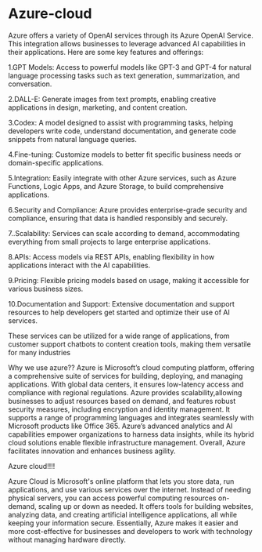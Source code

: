 # Azure-cloud 
  Azure offers a variety of OpenAI services through its Azure OpenAI Service. This integration allows businesses to leverage advanced AI capabilities in their applications. Here are some key features and offerings:

   1.GPT Models: 
  Access to powerful models like GPT-3 and GPT-4 for natural language processing tasks such as text generation, summarization, and conversation.

  2.DALL-E: 
  Generate images from text prompts, enabling creative applications in design, marketing, and content creation.

  3.Codex: 
  A model designed to assist with programming tasks, helping developers write code, understand documentation, and generate code snippets from natural language queries.

  4.Fine-tuning: 
  Customize models to better fit specific business needs or domain-specific applications.

  5.Integration: 
  Easily integrate with other Azure services, such as Azure Functions, Logic Apps, and Azure Storage, to build comprehensive applications.

  6.Security and Compliance: 
  Azure provides enterprise-grade security and compliance, ensuring that data is handled responsibly and securely.

  7..Scalability: 
  Services can scale according to demand, accommodating everything from small projects to large enterprise applications.

  8.APIs: 
  Access models via REST APIs, enabling flexibility in how applications interact with the AI capabilities.

  9.Pricing: 
  Flexible pricing models based on usage, making it accessible for various business sizes.

  10.Documentation and Support: 
  Extensive documentation and support resources to help developers get started and optimize their use of AI services.

These services can be utilized for a wide range of applications, from customer support chatbots to content creation tools, making them versatile for many industries

 Why we use azure??
  Azure is Microsoft’s cloud computing platform, offering a comprehensive suite of services for building, deploying, and managing applications. With global data centers, it ensures low-latency 
  access and compliance with regional regulations. Azure provides scalability,allowing businesses to adjust resources based on demand, and features robust security measures, including encryption 
  and identity management. It supports a range of programming languages and integrates seamlessly with Microsoft products like Office 365. Azure’s advanced analytics and AI capabilities empower 
  organizations to harness data insights, while its hybrid cloud solutions enable flexible infrastructure management. Overall, Azure facilitates innovation and enhances business agility.

  Azure cloud!!!!
  
  Azure Cloud is Microsoft's online platform that lets you store data, run applications, and use various services over the internet. Instead of needing physical servers, you can access powerful 
  computing resources on-demand, scaling up or down as needed. It offers tools for building websites, analyzing data, and creating artificial intelligence applications, all while keeping your 
  information secure. Essentially, Azure makes it easier and more cost-effective for businesses and developers to work with technology without managing hardware directly.
  

